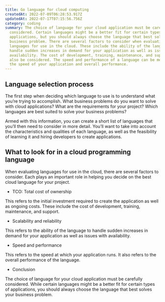```yaml
---
title: Go language for cloud computing
createdAt: 2022-07-09T06:28:53.917Z
updatedAt: 2022-07-17T07:15:56.756Z
category: coding
summary: The choice of language for your cloud application must be carefully
  considered. Certain languages might be a better fit for certain types of
  applications, but you should always choose the language that best solves your
  business problem. There are several factors to consider when evaluating
  languages for use in the cloud. These include the ability of the language to
  handle sudden increases in demand for your application as well as issues with
  availability. The cost of development, training, maintenance, and support can
  also be considered. The speed and performance of a language can be measured by
  the speed of your application and overall performance.
---
```


## Language selection process

The first step when deciding which language to use is to understand what you’re trying to accomplish. What business problems do you want to solve with cloud applications? What are the requirements for your project? Which languages are best suited to solve your business problems?

Armed with this information, you can create a short list of languages that you’ll then need to consider in more detail. You’ll want to take into account the characteristics and qualities of each language, as well as the feasibility of learning it and hiring developers to create applications.

## What to look for in a cloud programming language

When evaluating languages for use in the cloud, there are several factors to consider. Each plays an important role in helping you decide on the best cloud language for your project.

- TCO: Total cost of ownership

This refers to the initial investment required to create the application as well as ongoing costs. These include the cost of development, training, maintenance, and support.
- Scalability and reliability

This refers to the ability of the language to handle sudden increases in demand for your application as well as issues with availability.
- Speed and performance

This refers to the speed at which your application runs. It also refers to the overall performance of the language.
- Conclusion

The choice of language for your cloud application must be carefully considered. While certain languages might be a better fit for certain types of applications, you should always choose the language that best solves your business problem.
